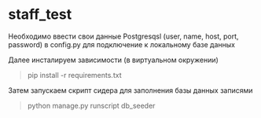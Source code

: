 # staff_test
Необходимо ввести свои данные Postgresqsl (user, name, host, port, password) в config.py для подключение к локальному базе данных

Далее инсталируем зависимости (в виртуальном окружении)
>pip install -r requirements.txt

Затем запускаем скрипт сидера для заполнения базы данных записями
>python manage.py runscript db_seeder
